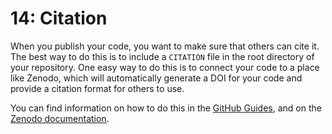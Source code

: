 # 14: Citation

When you publish your code, you want to make sure that others can cite it.
The best way to do this is to include a `CITATION` file in the root directory of your repository. One easy way to do this is to connect your code to a place like Zenodo, which will automatically generate a DOI for your code and provide a citation format for others to use.

You can find information on how to do this in the [GitHub Guides](https://guides.github.com/activities/citable-code/), and on the [Zenodo documentation](https://help.zenodo.org/docs/profile/linking-accounts/).
